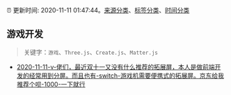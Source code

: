 :alarm_clock: 更新时间: 2020-11-11 01:47:44。[来源分类](../README.md)、[标签分类](../TAGS.md)、[时间分类](../TIMELINE.md)

## 游戏开发


> 关键字：`游戏`、`Three.js`、`Create.js`、`Matter.js`



- [2020-11-11-v-佬们，最近双十一又没有什么推荐的拓展屏，本人是做前端开发的经常用到分屏。而且也有-switch-游戏机需要便携式的拓展屏。京东给我推荐个呗-1000-一下就行](https://www.v2ex.com/t/723845) 